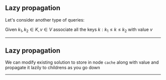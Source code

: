Lazy propagation
----------------

Let's consider another type of queries:

Given $k_1, k_2 \in K, v\in V$
associate all the keys $k: k_1 \leq k \leq k_2$
with value $v$

* * *

Lazy propagation
----------------

We can modify existing solution
to store in node `cache`
along with value
and propagate it lazily
to childrens as you go down

* * *
